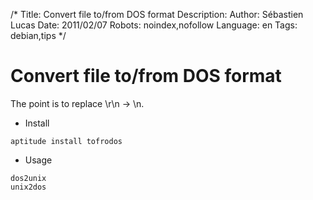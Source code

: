 /*
Title: Convert file to/from DOS format
Description: 
Author: Sébastien Lucas
Date: 2011/02/07
Robots: noindex,nofollow
Language: en
Tags: debian,tips
*/
# Convert file to/from DOS format

The point is to replace \r\n -> \n.
*	Install

```
aptitude install tofrodos
```
*	Usage

```
dos2unix
unix2dos
```





